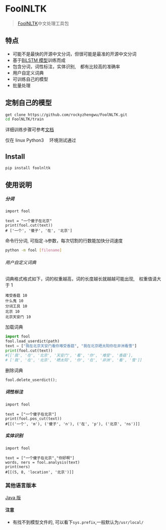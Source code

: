 # FoolNLTK

> [FoolNLTK](https://github.com/rockyzhengwu/FoolNLTK)中文处理工具包

## 特点

- 可能不是最快的开源中文分词，但很可能是最准的开源中文分词
- 基于[BiLSTM 模型](http://www.aclweb.org/anthology/N16-1030)训练而成
- 包含分词，词性标注，实体识别,　都有比较高的准确率
- 用户自定义词典
- 可训练自己的模型
- 批量处理

## 定制自己的模型

```bash
get clone https://github.com/rockyzhengwu/FoolNLTK.git
cd FoolNLTK/train

```

详细训练步骤可参考[文档](./train/README.md)

仅在 linux Python3 　环境测试通过

## Install

```bash
pip install foolnltk
```

## 使用说明

##### 分词

```
import fool

text = "一个傻子在北京"
print(fool.cut(text))
# ['一个', '傻子', '在', '北京']
```

命令行分词, 可指定`-b`参数，每次切割的行数能加快分词速度

```bash
python -m fool [filename]
```

###### 用户自定义词典

词典格式格式如下，词的权重越高，词的长度越长就越越可能出现,　权重值请大于 1

```
难受香菇 10
什么鬼 10
分词工具 10
北京 10
北京天安门 10
```

加载词典

```python
import fool
fool.load_userdict(path)
text = ["我在北京天安门看你难受香菇", "我在北京晒太阳你在非洲看雪"]
print(fool.cut(text))
#[['我', '在', '北京', '天安门', '看', '你', '难受', '香菇'],
# ['我', '在', '北京', '晒太阳', '你', '在', '非洲', '看', '雪']]
```

删除词典

```python
fool.delete_userdict();
```

##### 词性标注

```
import fool

text = ["一个傻子在北京"]
print(fool.pos_cut(text))
#[[('一个', 'm'), ('傻子', 'n'), ('在', 'p'), ('北京', 'ns')]]
```

##### 实体识别

```
import fool

text = ["一个傻子在北京","你好啊"]
words, ners = fool.analysis(text)
print(ners)
#[[(5, 8, 'location', '北京')]]
```

### 其他语言版本

[Java 版](https://github.com/rockyzhengwu/JFoolNLTK)

#### 注意

- 有找不到模型文件的, 可以看下`sys.prefix`,一般默认为`/usr/local/`
